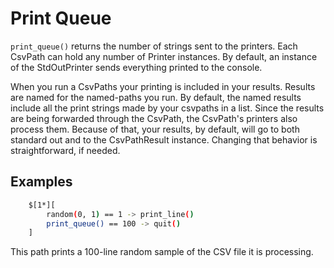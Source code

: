 
# Print Queue

`print_queue()` returns the number of strings sent to the printers. Each CsvPath can hold any number of Printer instances. By default, an instance of the StdOutPrinter sends everything printed to the console.

When you run a CsvPaths your printing is included in your results. Results are named for the named-paths you run. By default, the named results include all the print strings made by your csvpaths in a list. Since the results are being forwarded through the CsvPath, the CsvPath's printers also process them. Because of that, your results, by default, will go to both standard out and to the CsvPathResult instance. Changing that behavior is straightforward, if needed.

## Examples

```bash
    $[1*][
        random(0, 1) == 1 -> print_line()
        print_queue() == 100 -> quit()
    ]
```

This path prints a 100-line random sample of the CSV file it is processing.

